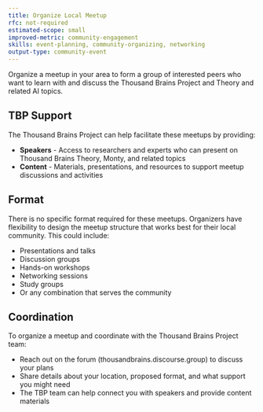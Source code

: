 ```yaml
---
title: Organize Local Meetup
rfc: not-required
estimated-scope: small
improved-metric: community-engagement
skills: event-planning, community-organizing, networking
output-type: community-event
---
```


Organize a meetup in your area to form a group of interested peers who want to learn with and discuss the Thousand Brains Project and Theory and related AI topics.

## TBP Support

The Thousand Brains Project can help facilitate these meetups by providing:
- **Speakers** - Access to researchers and experts who can present on Thousand Brains Theory, Monty, and related topics
- **Content** - Materials, presentations, and resources to support meetup discussions and activities

## Format

There is no specific format required for these meetups. Organizers have flexibility to design the meetup structure that works best for their local community. This could include:
- Presentations and talks
- Discussion groups
- Hands-on workshops
- Networking sessions
- Study groups
- Or any combination that serves the community

## Coordination

To organize a meetup and coordinate with the Thousand Brains Project team:
- Reach out on the forum (thousandbrains.discourse.group) to discuss your plans
- Share details about your location, proposed format, and what support you might need
- The TBP team can help connect you with speakers and provide content materials

